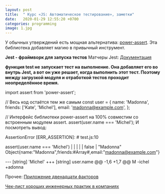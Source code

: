 ```yaml
---
layout: post
title:  " Курс «JS: Автоматическое тестирование», заметки"
date:   2020-01-29 12:55:20 +0700
categories: programming
image: 1.jpg 
---
```


У обычных утверждений есть мощная альтернатива: [power-assert](https://github.com/power-assert-js/power-assert). Эта библиотека добавляет магию в привычный инструмент.

**Jest - фраймворк для запуска тестов**
Матчеры Jest: [Документация](https://jestjs.io/docs/ru/expect) 

**функция test не запускает тест на выполнение. Она добавляет его во внутрь Jest, а вот он уже решает, когда выполнить этот тест. Поэтому между загрузкой модуля и отработкой тестов проходит неопределённое время.**

import assert from 'power-assert';

// Весь код остаётся тем же самым
const user = {
  name: 'Madonna',
  friends: ['Kate', 'Michel'],
  email: 'madonna@example.com',
};

// Интерфейс библиотеки power-assert на 100% совместим со встроенным модулем assert.
assert(user.name === 'Michel');
И посмотреть вывод:

AssertionError [ERR_ASSERTION]:   # test.js:10

  assert(user.name === 'Michel')
         |    |    |
         |    |    false
         |    "Madonna"
         Object{name:"Madonna",friends:#Array#,email:"madonna@example.com"}

  --- [string] 'Michel'
  +++ [string] user.name
  @@ -1,6 +1,7 @@
   M
  -ichel
  +adonna



  Прочее:
  [Приложение двенадцати факторов](https://habr.com/ru/post/258739/)

  [Чек-лист хороших инженерных практик в компаниях](https://guides.hexlet.io/check-list-of-engineering-practices/)